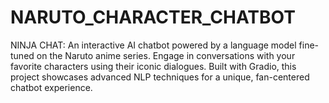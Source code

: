 # NARUTO_CHARACTER_CHATBOT
NINJA CHAT: An interactive AI chatbot powered by a language model fine-tuned on the Naruto anime series. Engage in conversations with your favorite characters using their iconic dialogues. Built with Gradio, this project showcases advanced NLP techniques for a unique, fan-centered chatbot experience.
